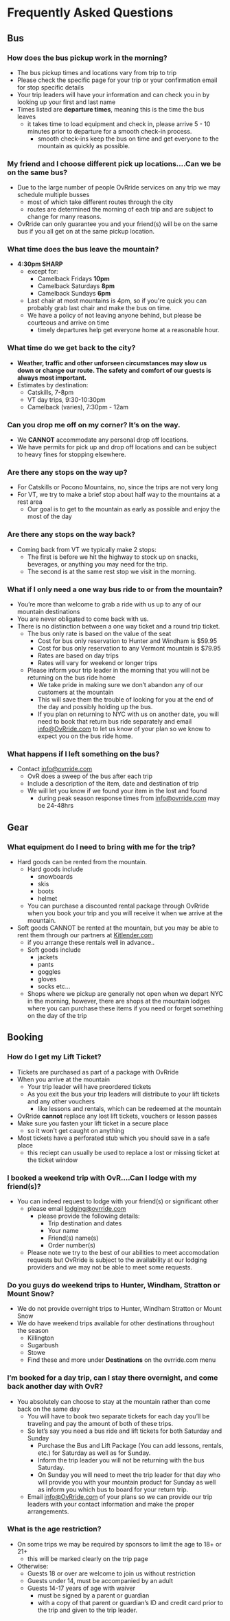 <!-- TITLE: OvRride Wiki -->
<!-- SUBTITLE: You've got questions we've got answers -->

# Frequently Asked Questions
## Bus

###  How does the bus pickup work in the morning?
* The bus pickup times and locations vary from trip to trip
* Please check the specific page for your trip or your confirmation email for stop specific details
* Your trip leaders will have your information and can check you in by looking up your first and last name
* Times listed are **departure times**, meaning this is the time the bus leaves
	* it takes time to load equipment and check in, please arrive 5 - 10 minutes prior to departure for a smooth check-in process.
		* smooth check-ins keep the bus on time and get everyone to the mountain as quickly as possible.

###  My friend and I choose different pick up locations….Can we be on the same bus?
* Due to the large number of people OvRride services on any trip we may schedule multiple busses
	* most of which take different routes through the city
	* routes are determined the morning of each trip and are subject to change for many reasons.
* OvRride can only guarantee you and your friend(s) will be on the same bus if you all get on at the same pickup location.

### What time does the bus leave the mountain?
* **4:30pm SHARP**
	* except for:
		* Camelback Fridays **10pm**
		* Camelback Saturdays **8pm**
		* Camelback Sundays **6pm**
	* Last chair at most mountains is 4pm, so if you're quick you can probably grab last chair and make the bus on time.
	* We have a policy of not leaving anyone behind, but please be courteous and arrive on time
		* timely departures help get everyone home at a reasonable hour.

###  What time do we get back to the city?
* **Weather, traffic and other unforseen circumstances may slow us down or change our route. The safety and comfort of our guests is always most important.**
* Estimates by destination:
	* Catskills, 7-8pm
	* VT day trips, 9:30-10:30pm
	* Camelback (varies), 7:30pm - 12am

### Can you drop me off on my corner? It’s on the way.
* We **CANNOT** accommodate any personal drop off locations. 
* We have permits for pick up and drop off locations and can be subject to heavy fines for stopping elsewhere.

### Are there any stops on the way up?
* For Catskills or Pocono Mountains, no, since the trips are not very long
* For VT, we try to make a brief stop about half way to the mountains at a rest area
	* Our goal is to get to the mountain as early as possible and enjoy the most of the day

### Are there any stops on the way back?
* Coming back from VT we typically make 2 stops:
	* The first is before we hit the highway to stock up on snacks, beverages, or anything you may need for the trip.
	* The second is at the same rest stop we visit in the morning.

### What if I only need a one way bus ride to or from the mountain?
* You’re more than welcome to grab a ride with us up to any of our mountain destinations
* You are never obligated to come back with us. 
* There is no distinction between a one way ticket and a round trip ticket.
	* The bus only rate is based on the value of the seat
		* Cost for bus only reservation to Hunter and Windham is $59.95
		* Cost for bus only reservation to any Vermont mountain is $79.95
		* Rates are based on day trips
		* Rates will vary for weekend or longer trips
	* Please inform your trip leader in the morning that you will not be returning on the bus ride home
		* We take pride in making sure we don’t abandon any of our customers at the mountain
		* This will save them the trouble of looking for you at the end of the day and possibly holding up the bus. 
		*  If you plan on returning to NYC with us on another date, you will need to book that return bus ride separately and email [info@OvRride.com](mailto:info@ovrride.com) to let us know of your plan so we know to expect you on the bus ride home.

### What happens if I left something on the bus?
* Contact [info@ovrride.com](mailto:info@ovrride.com)
	* OvR does a sweep of the bus after each trip
	* Include a description of the item, date and destination of trip
	* We will let you know if we found your item in the lost and found
		* during peak season response times from info@ovrride.com may be 24-48hrs
## Gear

### What equipment do I need to bring with me for the trip?
* Hard goods can be rented from the mountain. 
	* Hard goods include 
		* snowboards
		* skis
		*  boots
		* helmet
	* You can purchase a discounted rental package through OvRride when you book your trip and you will receive it when we arrive at the mountain.
* Soft goods CANNOT be rented at the mountain, but you may be able to rent them through our partners at [Kitlender.com](https://www.kitlender.com/?rfsn=911277.146343)
	* if you arrange these rentals well in advance.. 
	* Soft goods include 
		* jackets 
		* pants
		* goggles 
		*  gloves
		* socks etc… 
	* Shops where we pickup are generally not open when we depart NYC in the morning, however, there are shops at the mountain lodges where you can purchase these items if you need or forget something on the day of the trip


## Booking
### How do I get my Lift Ticket?
* Tickets are purchased as part of a package with OvRride
* When you arrive at the mountain
	* Your trip leader will have preordered tickets
	* As you exit the bus your trip leaders will distribute to your lift tickets and any other vouchers
		* like lessons and rentals, which can be redeemed at the mountain
* OvRride **cannot** replace any lost lift tickets, vouchers or lesson passes
* Make sure you fasten your lift ticket in a secure place
	* so it won't get caught on anything
* Most tickets have a perforated stub which you should save in a safe place
	* this reciept can usually be used to replace a lost or missing ticket at the ticket window


### I booked a weekend trip with OvR….Can I lodge with my friend(s)?
* You can indeed request to lodge with your friend(s) or significant other
	* please email [lodging@ovrride.com](mailto:lodging@ovrride.com)
		* please provide the following details:
			* Trip destination and dates
			* Your name
			* Friend(s) name(s)
			* Order number(s)
	* Please note we try to the best of our abilities to meet accomodation requests but OvRride is subject to the availability at our lodging providers and we may not be able to meet some requests.

### Do you guys do weekend trips to Hunter, Windham, Stratton or Mount Snow?
* We do not provide overnight trips to Hunter, Windham Stratton or Mount Snow
* We do have weekend trips available for other destinations throughout the season
	* Killington
	* Sugarbush
	* Stowe
	* Find these and more under **Destinations** on the ovrride.com menu

### I’m booked for a day trip, can I stay there overnight, and come back another day with OvR?
* You absolutely can choose to stay at the mountain rather than come back on the same day
	*  You will have to book two separate tickets for each day you’ll be traveling and pay the amount of both of these trips.
	*  So let’s say you need a bus ride and lift tickets for both Saturday and Sunday 
		*  Purchase the Bus and Lift Package (You can add lessons, rentals, etc.) for Saturday as well as for Sunday. 
		*  Inform the trip leader you will not be returning with the bus Saturday. 
		*  On Sunday you will need to meet the trip leader for that day who will provide you with your mountain product for Sunday as well as inform you which bus to board for your return trip.
	*  Email [info@OvRride.com](mailto:info@ovrride.com) of your plans so we can provide our trip leaders with your contact information and make the proper arrangements.


### What is the age restriction?
* On some trips we may be required by sponsors to limit the age to 18+ or 21+
	* this will be marked clearly on the trip page
* Otherwise:
	* Guests 18 or over are welcome to join us without restriction
	* Guests under 14, must be accompanied by an adult
	* Guests 14-17 years of age with waiver
		*  must be signed by a parent or guardian 
		*  with a copy of that parent or guardian’s ID and credit card prior to the trip and given to the trip leader.
	

